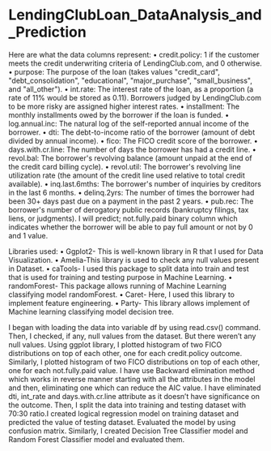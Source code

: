 # LendingClubLoan_DataAnalysis_and_Prediction
Here are what the data columns represent:
•	credit.policy: 1 if the customer meets the credit underwriting criteria of LendingClub.com, and 0 otherwise.
•	purpose: The purpose of the loan (takes values "credit_card", "debt_consolidation", "educational", "major_purchase", "small_business", and "all_other").
•	int.rate: The interest rate of the loan, as a proportion (a rate of 11% would be stored as 0.11). Borrowers judged by LendingClub.com to be more risky are assigned higher interest rates.
•	installment: The monthly installments owed by the borrower if the loan is funded.
•	log.annual.inc: The natural log of the self-reported annual income of the borrower.
•	dti: The debt-to-income ratio of the borrower (amount of debt divided by annual income).
•	fico: The FICO credit score of the borrower.
•	days.with.cr.line: The number of days the borrower has had a credit line.
•	revol.bal: The borrower's revolving balance (amount unpaid at the end of the credit card billing cycle).
•	revol.util: The borrower's revolving line utilization rate (the amount of the credit line used relative to total credit available).
•	inq.last.6mths: The borrower's number of inquiries by creditors in the last 6 months.
•	delinq.2yrs: The number of times the borrower had been 30+ days past due on a payment in the past 2 years.
•	pub.rec: The borrower's number of derogatory public records (bankruptcy filings, tax liens, or judgments).
 I will predict; not.fully.paid binary column which indicates whether the borrower will be able to pay full amount or not by 0 and 1 value.
 
 Libraries used:
 •  Ggplot2- This is well-known library in R that I used for Data Visualization.
 •	Amelia-This library is used to check any null values present in Dataset.
 •	caTools- I used this package to split data into train and test that is used for training and testing purpose in Machine Learning.
 •	randomForest- This package allows running of Machine Learning classifying model randomForest.
 •	Caret- Here, I used this library to implement feature engineering.
 •	Party- This library allows implement of Machine learning classifying model decision tree.

 I began with loading the data into variable df by using read.csv() command. Then, I checked, if any, null values from the dataset. But there weren’t any null values. Using ggplot library, I plotted histogram of two FICO distributions on top of each other, one for each credit.policy outcome. Similarly, I plotted histogram of two FICO distributions on top of each other, one for each not.fully.paid value. I have use Backward elimination method which works in reverse manner starting with all the attributes in the model and then, eliminating one which can reduce the AIC value. I have eliminated dti, int_rate and days.with.cr.line attribute as it doesn’t have significance on the outcome. Then, I split the data into training and testing dataset with 70:30 ratio.I created logical regression model on training dataset and predicted the value of testing dataset. Evaluated the model by using confusion matrix. Similarly, I created Decision Tree Classifier model and Random Forest Classifier model and evaluated them.
